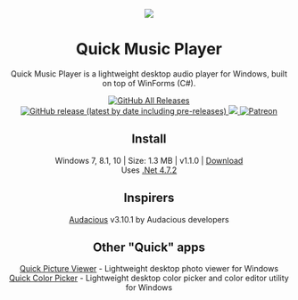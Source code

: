 <p align="center">
  <img src="/quick-color-picker/resources/imgs/music96.png">
</p>
<h1 align="center">Quick Music Player</h1>

<p align="center">
  Quick Music Player is a lightweight desktop audio player for Windows, built on top of WinForms (C#).
</p>

<p align="center">
  <a href="https://github.com/ModuleArt/quick-music-player/releases">
    <img alt="GitHub All Releases" src="https://img.shields.io/github/downloads/ModuleArt/quick-music-player/total">
    <img alt="GitHub release (latest by date including pre-releases)" src="https://img.shields.io/github/v/release/moduleart/quick-music-player?include_prereleases">
  </a>
  <a alt="Trello roadmap" href="https://trello.com/b/iXZMr9WY/quick-music-player">
    <img src="https://img.shields.io/badge/planner-trello-%230079BF">
  </a>
  <a alt="Buy ma a coffee" href="https://www.patreon.com/moduleart">
    <img alt="Patreon" src="https://img.shields.io/badge/donate-patreon-%23E85B46">
  </a>
</p>

<h2 align="center">Install</h2>
<p align="center">
  Windows 7, 8.1, 10  |  Size: 1.3 MB | v1.1.0 |  <a href="https://github.com/ModuleArt/quick-music-player/releases/download/v1.1.0/QuickMusicPlayer-Setup.msi">Download</a><br>
  Uses <a href="https://dotnet.microsoft.com/download/dotnet-framework/net472">.Net 4.7.2</a>
</p>

<h2 align="center">Inspirers</h2>
<p align="center">
  <a href="https://audacious-media-player.org/">Audacious</a> v3.10.1 by Audacious developers
</p>

<h2 align="center">Other "Quick" apps</h2>
<p align="center">
  <a href="https://github.com/ModuleArt/quick-picture-viewer/">Quick Picture Viewer</a> - Lightweight desktop photo viewer for Windows<br>
  <a href="https://github.com/ModuleArt/quick-color-picker/">Quick Color Picker</a> - Lightweight desktop color picker and color editor utility for Windows
</p>

